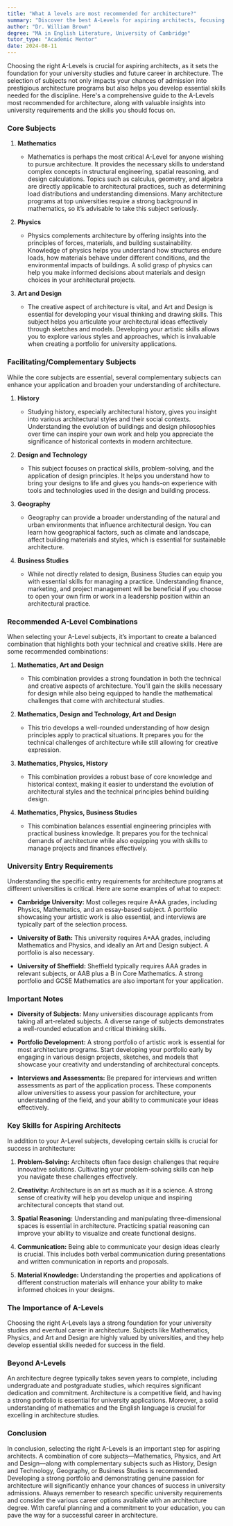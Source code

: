 ```yaml
---
title: "What A levels are most recommended for architecture?"
summary: "Discover the best A-Levels for aspiring architects, focusing on Mathematics, Art, and Physics to enhance your university admission chances."
author: "Dr. William Brown"
degree: "MA in English Literature, University of Cambridge"
tutor_type: "Academic Mentor"
date: 2024-08-11
---
```


Choosing the right A-Levels is crucial for aspiring architects, as it sets the foundation for your university studies and future career in architecture. The selection of subjects not only impacts your chances of admission into prestigious architecture programs but also helps you develop essential skills needed for the discipline. Here's a comprehensive guide to the A-Levels most recommended for architecture, along with valuable insights into university requirements and the skills you should focus on.

### Core Subjects

1. **Mathematics**
   - Mathematics is perhaps the most critical A-Level for anyone wishing to pursue architecture. It provides the necessary skills to understand complex concepts in structural engineering, spatial reasoning, and design calculations. Topics such as calculus, geometry, and algebra are directly applicable to architectural practices, such as determining load distributions and understanding dimensions. Many architecture programs at top universities require a strong background in mathematics, so it’s advisable to take this subject seriously.

2. **Physics**
   - Physics complements architecture by offering insights into the principles of forces, materials, and building sustainability. Knowledge of physics helps you understand how structures endure loads, how materials behave under different conditions, and the environmental impacts of buildings. A solid grasp of physics can help you make informed decisions about materials and design choices in your architectural projects.

3. **Art and Design**
   - The creative aspect of architecture is vital, and Art and Design is essential for developing your visual thinking and drawing skills. This subject helps you articulate your architectural ideas effectively through sketches and models. Developing your artistic skills allows you to explore various styles and approaches, which is invaluable when creating a portfolio for university applications.

### Facilitating/Complementary Subjects

While the core subjects are essential, several complementary subjects can enhance your application and broaden your understanding of architecture.

1. **History**
   - Studying history, especially architectural history, gives you insight into various architectural styles and their social contexts. Understanding the evolution of buildings and design philosophies over time can inspire your own work and help you appreciate the significance of historical contexts in modern architecture.

2. **Design and Technology**
   - This subject focuses on practical skills, problem-solving, and the application of design principles. It helps you understand how to bring your designs to life and gives you hands-on experience with tools and technologies used in the design and building process.

3. **Geography**
   - Geography can provide a broader understanding of the natural and urban environments that influence architectural design. You can learn how geographical factors, such as climate and landscape, affect building materials and styles, which is essential for sustainable architecture.

4. **Business Studies**
   - While not directly related to design, Business Studies can equip you with essential skills for managing a practice. Understanding finance, marketing, and project management will be beneficial if you choose to open your own firm or work in a leadership position within an architectural practice.

### Recommended A-Level Combinations

When selecting your A-Level subjects, it’s important to create a balanced combination that highlights both your technical and creative skills. Here are some recommended combinations:

1. **Mathematics, Art and Design**
   - This combination provides a strong foundation in both the technical and creative aspects of architecture. You'll gain the skills necessary for design while also being equipped to handle the mathematical challenges that come with architectural studies.

2. **Mathematics, Design and Technology, Art and Design**
   - This trio develops a well-rounded understanding of how design principles apply to practical situations. It prepares you for the technical challenges of architecture while still allowing for creative expression.

3. **Mathematics, Physics, History**
   - This combination provides a robust base of core knowledge and historical context, making it easier to understand the evolution of architectural styles and the technical principles behind building design.

4. **Mathematics, Physics, Business Studies**
   - This combination balances essential engineering principles with practical business knowledge. It prepares you for the technical demands of architecture while also equipping you with skills to manage projects and finances effectively.

### University Entry Requirements

Understanding the specific entry requirements for architecture programs at different universities is critical. Here are some examples of what to expect:

- **Cambridge University:** Most colleges require A*AA grades, including Physics, Mathematics, and an essay-based subject. A portfolio showcasing your artistic work is also essential, and interviews are typically part of the selection process.

- **University of Bath:** This university requires A*AA grades, including Mathematics and Physics, and ideally an Art and Design subject. A portfolio is also necessary.

- **University of Sheffield:** Sheffield typically requires AAA grades in relevant subjects, or AAB plus a B in Core Mathematics. A strong portfolio and GCSE Mathematics are also important for your application.

### Important Notes

- **Diversity of Subjects:** Many universities discourage applicants from taking all art-related subjects. A diverse range of subjects demonstrates a well-rounded education and critical thinking skills.

- **Portfolio Development:** A strong portfolio of artistic work is essential for most architecture programs. Start developing your portfolio early by engaging in various design projects, sketches, and models that showcase your creativity and understanding of architectural concepts.

- **Interviews and Assessments:** Be prepared for interviews and written assessments as part of the application process. These components allow universities to assess your passion for architecture, your understanding of the field, and your ability to communicate your ideas effectively.

### Key Skills for Aspiring Architects

In addition to your A-Level subjects, developing certain skills is crucial for success in architecture:

1. **Problem-Solving:** Architects often face design challenges that require innovative solutions. Cultivating your problem-solving skills can help you navigate these challenges effectively.

2. **Creativity:** Architecture is an art as much as it is a science. A strong sense of creativity will help you develop unique and inspiring architectural concepts that stand out.

3. **Spatial Reasoning:** Understanding and manipulating three-dimensional spaces is essential in architecture. Practicing spatial reasoning can improve your ability to visualize and create functional designs.

4. **Communication:** Being able to communicate your design ideas clearly is crucial. This includes both verbal communication during presentations and written communication in reports and proposals.

5. **Material Knowledge:** Understanding the properties and applications of different construction materials will enhance your ability to make informed choices in your designs.

### The Importance of A-Levels

Choosing the right A-Levels lays a strong foundation for your university studies and eventual career in architecture. Subjects like Mathematics, Physics, and Art and Design are highly valued by universities, and they help develop essential skills needed for success in the field. 

### Beyond A-Levels

An architecture degree typically takes seven years to complete, including undergraduate and postgraduate studies, which requires significant dedication and commitment. Architecture is a competitive field, and having a strong portfolio is essential for university applications. Moreover, a solid understanding of mathematics and the English language is crucial for excelling in architecture studies.

### Conclusion

In conclusion, selecting the right A-Levels is an important step for aspiring architects. A combination of core subjects—Mathematics, Physics, and Art and Design—along with complementary subjects such as History, Design and Technology, Geography, or Business Studies is recommended. Developing a strong portfolio and demonstrating genuine passion for architecture will significantly enhance your chances of success in university admissions. Always remember to research specific university requirements and consider the various career options available with an architecture degree. With careful planning and a commitment to your education, you can pave the way for a successful career in architecture.
    